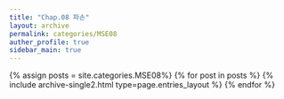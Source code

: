 ```yaml
---
title: "Chap.08 파손"
layout: archive
permalink: categories/MSE08
auther_profile: true
sidebar_main: true
---
```


{% assign posts = site.categories.MSE08%}
{% for post in posts %} {% include archive-single2.html type=page.entries_layout %} {% endfor %}